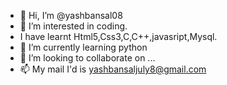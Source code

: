 - 👋 Hi, I’m @yashbansal08
- 👀 I’m interested in coding.
- I have learnt Html5,Css3,C,C++,javasript,Mysql.
- 🌱 I’m currently learning python 
- 💞️ I’m looking to collaborate on ...
- 📫 My mail I'd is yashbansaljuly8@gmail.com

<!---
rockeryash/rockeryash is a ✨ special ✨ repository because its `README.md` (this file) appears on your GitHub profile.
You can click the Preview link to take a look at your changes.
--->
